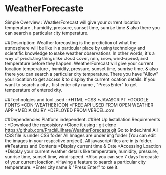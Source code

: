 # WeatherForecaste
Simple Overview : 
WeatherForecast will give your current location temperature , humidity, pressure, sunset time, sunrise time & also there you can search a particular city temperature.

##Description:
Weather forecasting is the prediction of what the atmosphere will be like in a particular place by using technology and scientific knowledge to make weather observations.
In other words, it's a way of predicting things like cloud cover, rain, snow, wind-speed, and temperature before they happen. WeatherForecast will give your current location temperature , humidity, pressure, sunset time, sunrise time.
& also there you can search a particular city temperature.
There you have "Allow" your location to get access & to display the current location details. If you want to search a city , first enter city name , "Press Enter" to get temperature of entered city.

##Technolgies and tool used :
*HTML
*CSS
*JAVASCRIPT
*GOOGLE FONTS
*CDN-WEATHER ICON
*FREE API USED FROM OPEN WEATHER APP
*MEDIA QUIRY
*DEPLOYED FROM VERCEL.com

##Dependencies
Platform independent.
##Set Up Installation Requirements :
*Download the reposistory 
*Clone it using : git clone https://github.com/PrachiLilhare/WeatherForecaste.git
Go to index.html 
All CSS file is under CSS folder
All Images are under img folder (You can edit the images in your respective project).
All javascript files are in js folder. 
##Features and Contents 
*Display current time & Date
*Accessing Loaction 
*Display your current weather details like temperature, humidity, pressure, sunrise time, sunset time, wind-speed.
*Also you can see 7 days forecaste of your current loaction.
*Having a feature to search a particular city temperature.
*Enter city name & "Press Enter" to see it.
